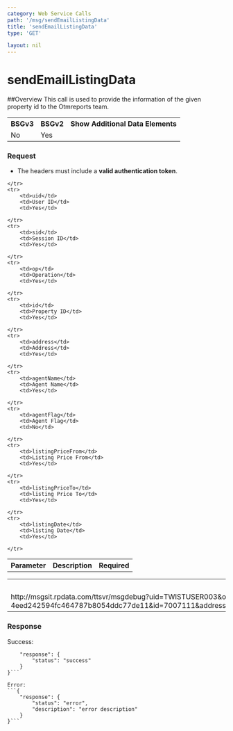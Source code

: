 ```yaml
---
category: Web Service Calls
path: '/msg/sendEmailListingData'
title: 'sendEmailListingData'
type: 'GET'

layout: nil
---
```


# sendEmailListingData

##Overview
This call is used to provide the information of the given property id to the Otmreports team.

<table>
	<tbody>
	<tr>
		<th>BSGv3</th>
		<th>BSGv2</th>
		<th>Show Additional Data Elements</th>
	</tr>
	<tr>
		<td>No</td>
		<td>Yes</td>
		<td></td>
	</tr>

</tbody>
</table>

### Request

* The headers must include a **valid authentication token**.

<table>
	<tbody>
	<tr>
		<th>Parameter</th>
		<th>Description</th>
		<th>Required</th>
		
	</tr>
	<tr>
		<td>uid</td>
		<td>User ID</td>
		<td>Yes</td>
		
	</tr>
	<tr>
		<td>sid</td>
		<td>Session ID</td>
		<td>Yes</td>
		
	</tr>
	<tr>
		<td>op</td>
		<td>Operation</td>
		<td>Yes</td>
		
	</tr>
	<tr>
		<td>id</td>
		<td>Property ID</td>
		<td>Yes</td>
		
	</tr>
	<tr>
		<td>address</td>
		<td>Address</td>
		<td>Yes</td>
		
	</tr>
	<tr>
		<td>agentName</td>
		<td>Agent Name</td>
		<td>Yes</td>
		
	</tr>
	<tr>
		<td>agentFlag</td>
		<td>Agent Flag</td>
		<td>No</td>
		
	</tr>
	<tr>
		<td>listingPriceFrom</td>
		<td>Listing Price From</td>
		<td>Yes</td>
		
	</tr>
	<tr>
		<td>listingPriceTo</td>
		<td>listing Price To</td>
		<td>Yes</td>
		
	</tr>
	<tr>
		<td>listingDate</td>
		<td>listing Date</td>
		<td>Yes</td>
		
	</tr>
</tbody>
</table>

<div id="msgtesturl">
<table>
	<tbody>
	<tr>
		<th>Test URL MSG Agent -MSGSIT:</th>
	</tr>
	<tr>
		<td>http://msgsit.rpdata.com/ttsvr/msgdebug?uid=TWISTUSER003&op=sendEmailListingData&sid=2-4eed242594fc464787b8054ddc77de11&id=7007111&address=1%20Turramurra%20Avenue%20Turramurra%20NSW%202074&agentName=Robert%20Velasco&listingPriceFrom=200000&listingPriceTo=500000&listingDate=7/1/2010
		</td>
	</tr>
</tbody>
</table>
</div>

### Response

Success:
```{
    "response": {
        "status": "success"
    }
}```

Error:
```{
    "response": {
        "status": "error",
        "description": "error description"
    }
}```